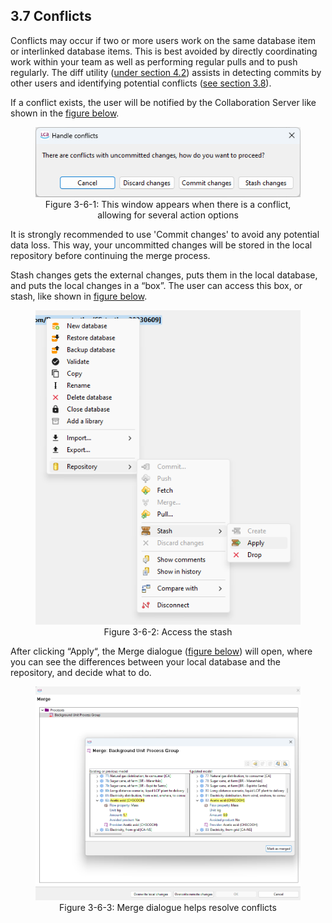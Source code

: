 <style>
    /* initialise the counter */
    body { counter-reset: figureCounter;
    counter-reset: h1counter h2counter h3counter h4counter h5counter h6counter;
     }
    /* increment the counter for every instance of a figure even if it doesn't have a caption */
    figure { counter-increment: figureCounter; text-align: center}
    /* prepend the counter to the figcaption content */
    figure figcaption:before {
        content: "Figure 3-6-" counter(figureCounter) ": "
    }
    /* increment the counter for every instance of a table even if it doesn't have a caption */
    table { counter-increment: tableCounter; }
    /* prepend the counter to the figcaption content */
    caption:before {
        content: "Table 3-6-" counter(tableCounter) ": ";
    }
    /* create padding between table cells*/
    th, td {
        padding: 15px;
    }
</style>

<h2 id="header-3-7">3.7	Conflicts</h2>

Conflicts may occur if two or more users work on the same database item or interlinked database items. This is best avoided by directly coordinating work within your team as well as performing regular pulls and to push regularly. The diff utility ([under section 4.2](./chapter_4_2.md)) assists in detecting commits by other users and identifying potential conflicts ([see section 3.8](./chapter_3_8.md)).

If a conflict exists, the user will be notified by the Collaboration Server like shown in the <a href="#Figure 3-9">figure below</a>.
 
<figure id="Figure 3-9">
	<img src="images/chapter_3/section_7/window_appears.png" alt="Image not available">
    <figcaption>This window appears when there is a conflict, allowing for several action options</figcaption>
</figure>

It is strongly recommended to use 'Commit changes' to avoid any potential data loss. This way, your uncommitted changes will be stored in the local repository before continuing the merge process.

Stash changes gets the external changes, puts them in the local database, and puts the local changes in a “box”. The user can access this box, or stash, like shown in <a href="#Figure 3-10">figure below</a>.

<figure id="Figure 3-10">
	<img src="images/chapter_3/section_7/access_the_stash.png" alt="Image not available">
    <figcaption>Access the stash</figcaption>
</figure>

After clicking “Apply“, the Merge dialogue (<a href="#Figure 3-11">figure below</a>) will open, where you can see the differences between your local database and the repository, and decide what to do.

<figure id="Figure 3-11">
	<img src="images/chapter_3/section_7/merge_dialogue.png" alt="Image not available">
    <figcaption>Merge dialogue helps resolve conflicts</figcaption>
</figure>
